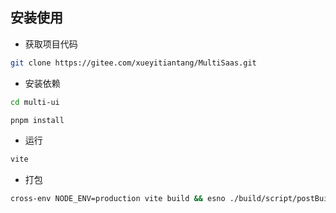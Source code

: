 ## 安装使用

- 获取项目代码

```bash
git clone https://gitee.com/xueyitiantang/MultiSaas.git
```

- 安装依赖

```bash
cd multi-ui

pnpm install
```

- 运行

```bash
vite
```

- 打包

```bash
cross-env NODE_ENV=production vite build && esno ./build/script/postBuild.ts
```
